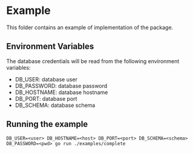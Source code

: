 # Example

This folder contains an example of implementation of the package.

## Environment Variables

The database credentials will be read from the following environment variables:

- DB_USER: database user
- DB_PASSWORD: database password
- DB_HOSTNAME: database hostname
- DB_PORT: database port
- DB_SCHEMA: database schema

## Running the example

`DB_USER=<user> DB_HOSTNAME=<host> DB_PORT=<port> DB_SCHEMA=<schema> DB_PASSWORD=<pwd> go run ./examples/complete`
